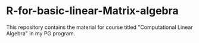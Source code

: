 # R-for-basic-linear-Matrix-algebra
This repository contains the material for course titled "Computational Linear Algebra" in my PG program.
